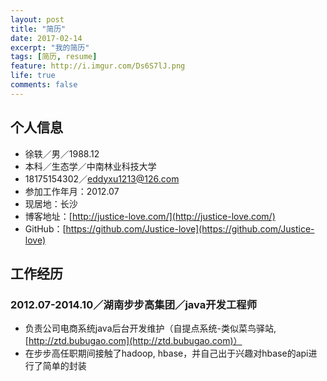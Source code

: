 ```yaml
---
layout: post
title: "简历"
date: 2017-02-14
excerpt: "我的简历"
tags: [简历, resume]
feature: http://i.imgur.com/Ds6S7lJ.png
life: true
comments: false
---
```


## 个人信息
* 徐轶／男／1988.12
* 本科／生态学／中南林业科技大学
* 18175154302／eddyxu1213@126.com
* 参加工作年月：2012.07
* 现居地：长沙
* 博客地址：[http://justice-love.com/](http://justice-love.com/)
* GitHub：[https://github.com/Justice-love](https://github.com/Justice-love)

## 工作经历
### 2012.07-2014.10／湖南步步高集团／java开发工程师
* 负责公司电商系统java后台开发维护（自提点系统-类似菜鸟驿站, [http://ztd.bubugao.com](http://ztd.bubugao.com)）
* 在步步高任职期间接触了hadoop, hbase，并自己出于兴趣对hbase的api进行了简单的封装